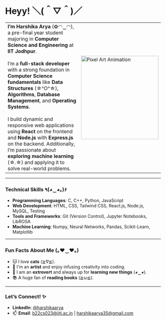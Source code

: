 # Heyy! ＼(＾▽＾)／

|   |   |
|---|---|
| **I’m Harshika Arya** (✿◠‿◠), a pre-final year student majoring in **Computer Science and Engineering** at **IIT Jodhpur**. <br><br> I’m a **full-stack developer** with a strong foundation in **Computer Science fundamentals** like **Data Structures** (☆^O^☆), **Algorithms**, **Database Management**, and **Operating Systems**. <br><br> I build dynamic and responsive web applications using **React** on the frontend and **Node.js** with **Express.js** on the backend. Additionally, I’m passionate about **exploring machine learning** (☆.☆) and applying it to solve real-world problems. | <img src="https://media.giphy.com/media/k8kITi9SAwe9JWbUaH/giphy.gif" width="250" height="270" alt="Pixel Art Animation"> |

---

### Technical Skills ٩(◕‿◕｡)۶  
- **Programming Languages**: C, C++, Python, JavaScript  
- **Web Development**: HTML, CSS, Tailwind CSS, React.js, Node.js, MySQL, Testing  
- **Tools and Frameworks**: Git (Version Control), Jupyter Notebooks, LibROSA  
- **Machine Learning**: Numpy, Neural Networks, Pandas, Scikit-Learn, Matplotlib

---

### Fun Facts About Me (｡♥‿♥｡)  
- 🐱 I love **cats** (≧∇≦).  
- 🎨 I'm an **artist** and enjoy infusing creativity into coding.  
- 💬 I am an **extrovert** and always up for **learning new things** (◕‿◕).  
- 📚 A huge fan of **reading books** (≧ω≦).

---

### Let’s Connect! ✨  
- **LinkedIn**: [@harshikaarya](https://linkedin.com/in/harshikaarya)  
- 📫 **Email**: [b22cs023@iitj.ac.in](mailto:b22cs023@iitj.ac.in) | [harshikaarya35@gmail.com](mailto:harshikaarya35@gmail.com)
